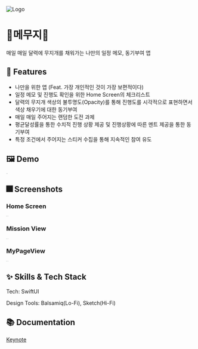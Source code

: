 
![Logo](https://user-images.githubusercontent.com/45297745/167636046-ea822a03-20c9-492e-9dbd-3962fc559532.png)


# :iphone:메무지🌈

매일 매일 달력에 무지개를 채워가는 나만의 일정 메모, 동기부여 앱


## :pushpin: Features

- 나만을 위한 앱 (Feat. 가장 개인적인 것이 가장 보편적이다)
- 일정 메모 및 진행도 확인을 위한 Home Screen의 체크리스트
- 달력의 무지개 색상의 불투명도(Opacity)를 통해 진행도를 시각적으로 표현하면서 색상 채우기에 대한 동기부여
- 매일 매일 주어지는 랜덤한 도전 과제 
- 평균달성률을 통한 수치적 진행 상황 제공 및 진행상황에 따른 멘트 제공을 통한 동기부여
- 특정 조건에서 주어지는 스티커 수집을 통해 지속적인 참여 유도


## :framed_picture: Demo

<img src="https://user-images.githubusercontent.com/45297745/167639829-162b3a1e-3cb9-44f3-ac9a-d3587531d5b9.gif" alt="Simulation" style="zoom:5%;" />


## :fireworks: Screenshots

### Home Screen

<img src="https://user-images.githubusercontent.com/45297745/167636810-39fb2827-dd91-45d9-84f6-28d3bcd1e5b0.png" alt="App Screenshot" style="zoom:5%;" />

### Mission View

<img src="https://user-images.githubusercontent.com/45297745/167636888-c10ff2d0-dfba-4ba1-8435-337facbc78be.png" alt="App Screenshot" style="zoom:5%;" />

### MyPageView

<img src="https://user-images.githubusercontent.com/45297745/167636908-d6e3ff89-950d-4a52-b91f-13a7b12af97d.png" alt="App Screenshot" style="zoom:5%;" />


## :sparkles: Skills & Tech Stack
Tech: SwiftUI

Design Tools: Balsamiq(Lo-Fi), Sketch(Hi-Fi)

## :books: Documentation

[Keynote](https://github.com/Dorodong96/Mamuji/files/8661866/Cali_.pdf)

